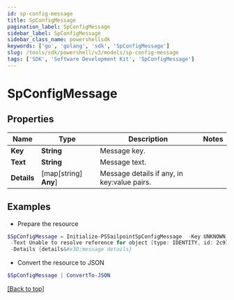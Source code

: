 ```yaml
---
id: sp-config-message
title: SpConfigMessage
pagination_label: SpConfigMessage
sidebar_label: SpConfigMessage
sidebar_class_name: powershellsdk
keywords: ['go', 'golang', 'sdk', 'SpConfigMessage'] 
slug: /tools/sdk/powershell/v3/models/sp-config-message
tags: ['SDK', 'Software Development Kit', 'SpConfigMessage']
---
```



# SpConfigMessage

## Properties

Name | Type | Description | Notes
------------ | ------------- | ------------- | -------------
**Key** |  **String** | Message key. | 
**Text** |  **String** | Message text. | 
**Details** |  [map[string] **Any**] | Message details if any, in key:value pairs. | 

## Examples

- Prepare the resource
```powershell
$SpConfigMessage = Initialize-PSSailpointSpConfigMessage  -Key UNKNOWN_REFERENCE_RESOLVER `
 -Text Unable to resolve reference for object [type: IDENTITY, id: 2c91808c746e9c9601747d6507332ecz, name: random identity] `
 -Details {details&#x3D;message details}
```

- Convert the resource to JSON
```powershell
$SpConfigMessage | ConvertTo-JSON
```


[[Back to top]](#) 

